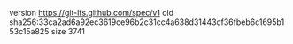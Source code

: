 version https://git-lfs.github.com/spec/v1
oid sha256:33ca2ad6a92ec3619ce96b2c31cc4a638d31443cf36fbeb6c1695b153c15a825
size 3741
